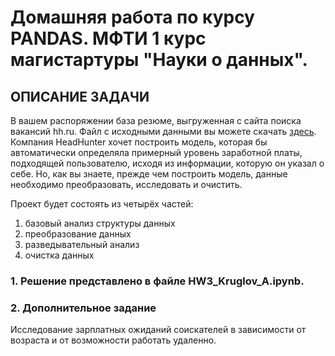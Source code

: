 # Домашняя работа по курсу PANDAS. МФТИ 1 курс магистартуры "Науки о данных".
## ОПИСАНИЕ ЗАДАЧИ
В вашем распоряжении база резюме, выгруженная с сайта поиска вакансий hh.ru.
Файл с исходными данными вы можете скачать <a href='https://drive.google.com/file/d/1Fj5MvFQ11xE6A2LLBtvruJN9Qm-JLR2-/view?usp=sharing'>здесь</a>.
Компания HeadHunter хочет построить модель, которая бы автоматически определяла примерный уровень заработной платы, подходящей пользователю, 
исходя из информации, которую он указал о себе. Но, как вы знаете, прежде чем построить модель, данные необходимо преобразовать, исследовать и очистить. 

Проект будет состоять из четырёх частей:
1. базовый анализ структуры данных
2. преобразование данных
3. разведывательный анализ
4. очистка данных
### 1. Решение представлено в файле HW3_Kruglov_A.ipynb.
### 2. Дополнительное задание 
Исследование зарплатных ожиданий соискателей в зависимости от возраста и от возможности работать удаленно.
